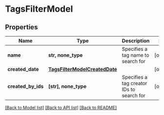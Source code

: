 # TagsFilterModel


## Properties
Name | Type | Description | Notes
------------ | ------------- | ------------- | -------------
**name** | **str, none_type** | Specifies a tag name to search for | [optional] 
**created_date** | [**TagsFilterModelCreatedDate**](TagsFilterModelCreatedDate.md) |  | [optional] 
**created_by_ids** | **[str], none_type** | Specifies a tag creator IDs to search for | [optional] 

[[Back to Model list]](../README.md#documentation-for-models) [[Back to API list]](../README.md#documentation-for-api-endpoints) [[Back to README]](../README.md)


